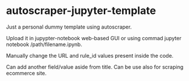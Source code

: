 # autoscraper-jupyter-template

Just a personal dummy template using autoscraper.  

Upload it in jupypter-notebook web-based GUI or using commad jupyter notebook /path/filename.ipynb. 

Manually change the URL and rule_id values present inside the code.

Can add another field/value aside from title. Can be use also for scraping ecommerce site. 
